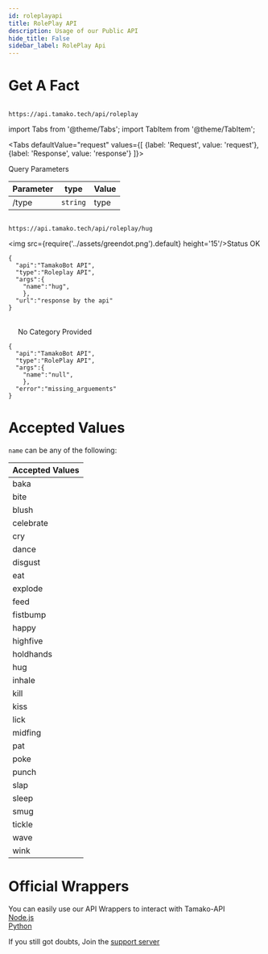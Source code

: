 ```yaml
---
id: roleplayapi
title: RolePlay API
description: Usage of our Public API
hide_title: False
sidebar_label: RolePlay Api
---
```


# Get A Fact
```

https://api.tamako.tech/api/roleplay

```

import Tabs from '@theme/Tabs';
import TabItem from '@theme/TabItem';

<Tabs
  defaultValue="request"
  values={[
    {label: 'Request', value: 'request'},
    {label: 'Response', value: 'response'}
  ]}>
  <TabItem value="request">

  Query Parameters

  | Parameter | type | Value |
  |-|-|-|
  | /type | `string` | type |

  </TabItem>

  <TabItem value="response">

  ```

  https://api.tamako.tech/api/roleplay/hug

  ```

  <img src={require('../assets/greendot.png').default} height='15'/>Status OK

```
{
  "api":"TamakoBot API",
  "type":"Roleplay API",
  "args":{
    "name":"hug",
    },
  "url":"response by the api"
}
```

<br/>
<img src={require('../assets/reddot.png').default} height='15'/> No Category Provided

```
{
  "api":"TamakoBot API",
  "type":"RolePlay API",
  "args":{
    "name":"null",
    },
  "error":"missing_arguements"
}
```

  </TabItem>
</Tabs>

# Accepted Values

`name` can be any of the following:

| Accepted Values |
|-----------------|
| baka |
| bite |
| blush |
| celebrate |
| cry |
| dance |
| disgust |
| eat |
| explode |
| feed |
| fistbump |
| happy |
| highfive |
| holdhands |
| hug |
| inhale |
| kill |
| kiss |
| lick |
| midfing |
| pat |
| poke |
| punch |
| slap |
| sleep |
| smug |
| tickle |
| wave |
| wink |

# Official Wrappers

You can easily use our API Wrappers to interact with Tamako-API <br/>
[Node.js](https://www.npmjs.com/package/tamako-api) <br/>
[Python](https://pypi.org/project/Tamako.py/)

If you still got doubts, Join the [support server](https://discord.com/invite/dDnmY56/)
